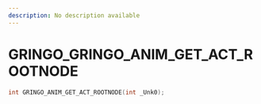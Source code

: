 ```yaml
---
description: No description available 
---
```


# GRINGO\_GRINGO_ANIM_GET_ACT_ROOTNODE

```cpp
int GRINGO_ANIM_GET_ACT_ROOTNODE(int _Unk0);
```